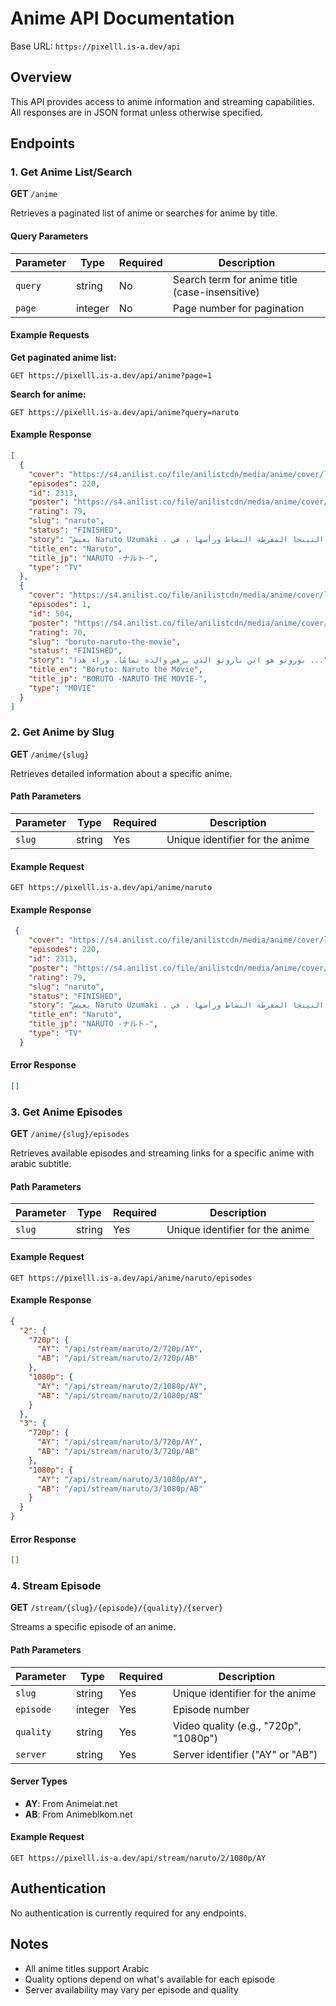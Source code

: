 # Anime API Documentation

Base URL: `https://pixelll.is-a.dev/api`

## Overview

This API provides access to anime information and streaming capabilities. All responses are in JSON format unless otherwise specified.

## Endpoints

### 1. Get Anime List/Search

**GET** `/anime`

Retrieves a paginated list of anime or searches for anime by title.

#### Query Parameters

| Parameter | Type | Required | Description |
|-----------|------|----------|-------------|
| `query` | string | No | Search term for anime title (case-insensitive) |
| `page` | integer | No | Page number for pagination |

#### Example Requests

**Get paginated anime list:**
```
GET https://pixelll.is-a.dev/api/anime?page=1
```

**Search for anime:**
```
GET https://pixelll.is-a.dev/api/anime?query=naruto
```

#### Example Response

```json
[
  {
    "cover": "https://s4.anilist.co/file/anilistcdn/media/anime/cover/large/bx20-dE6UHbFFg1A5.jpg",
    "episodes": 220,
    "id": 2313,
    "poster": "https://s4.anilist.co/file/anilistcdn/media/anime/cover/large/bx20-dE6UHbFFg1A5.jpg",
    "rating": 79,
    "slug": "naruto",
    "status": "FINISHED",
    "story": "يعيش Naruto Uzumaki ، النينجا المفرطة النشاط ورأسها ، في Konohagakure ...",
    "title_en": "Naruto",
    "title_jp": "NARUTO -ナルト-",
    "type": "TV"
  },
  {
    "cover": "https://s4.anilist.co/file/anilistcdn/media/anime/cover/large/bx21220-3cWAUtR1Ih5h.jpg",
    "episodes": 1,
    "id": 504,
    "poster": "https://s4.anilist.co/file/anilistcdn/media/anime/cover/large/bx21220-3cWAUtR1Ih5h.jpg",
    "rating": 70,
    "slug": "boruto-naruto-the-movie",
    "status": "FINISHED",
    "story": "بوروتو هو ابن ناروتو الذي يرفض والده تمامًا. وراء هذا ...",
    "title_en": "Boruto: Naruto the Movie",
    "title_jp": "BORUTO -NARUTO THE MOVIE-",
    "type": "MOVIE"
  }
]
```

### 2. Get Anime by Slug

**GET** `/anime/{slug}`

Retrieves detailed information about a specific anime.

#### Path Parameters

| Parameter | Type | Required | Description |
|-----------|------|----------|-------------|
| `slug` | string | Yes | Unique identifier for the anime |

#### Example Request

```
GET https://pixelll.is-a.dev/api/anime/naruto
```

#### Example Response

```json
 {
    "cover": "https://s4.anilist.co/file/anilistcdn/media/anime/cover/large/bx20-dE6UHbFFg1A5.jpg",
    "episodes": 220,
    "id": 2313,
    "poster": "https://s4.anilist.co/file/anilistcdn/media/anime/cover/large/bx20-dE6UHbFFg1A5.jpg",
    "rating": 79,
    "slug": "naruto",
    "status": "FINISHED",
    "story": "يعيش Naruto Uzumaki ، النينجا المفرطة النشاط ورأسها ، في Konohagakure ...",
    "title_en": "Naruto",
    "title_jp": "NARUTO -ナルト-",
    "type": "TV"
  }
```

#### Error Response

```json
[]
```

### 3. Get Anime Episodes

**GET** `/anime/{slug}/episodes`

Retrieves available episodes and streaming links for a specific anime with arabic subtitle.

#### Path Parameters

| Parameter | Type | Required | Description |
|-----------|------|----------|-------------|
| `slug` | string | Yes | Unique identifier for the anime |

#### Example Request

```
GET https://pixelll.is-a.dev/api/anime/naruto/episodes
```

#### Example Response

```json
{
  "2": {
    "720p": {
      "AY": "/api/stream/naruto/2/720p/AY",
      "AB": "/api/stream/naruto/2/720p/AB"
    },
    "1080p": {
      "AY": "/api/stream/naruto/2/1080p/AY",
      "AB": "/api/stream/naruto/2/1080p/AB"
    }
  },
  "3": {
    "720p": {
      "AY": "/api/stream/naruto/3/720p/AY",
      "AB": "/api/stream/naruto/3/720p/AB"
    },
    "1080p": {
      "AY": "/api/stream/naruto/3/1080p/AY",
      "AB": "/api/stream/naruto/3/1080p/AB"
    }
  }
}
```

#### Error Response

```json
[]
```

### 4. Stream Episode

**GET** `/stream/{slug}/{episode}/{quality}/{server}`

Streams a specific episode of an anime.

#### Path Parameters

| Parameter | Type | Required | Description |
|-----------|------|----------|-------------|
| `slug` | string | Yes | Unique identifier for the anime |
| `episode` | integer | Yes | Episode number |
| `quality` | string | Yes | Video quality (e.g., "720p", "1080p") |
| `server` | string | Yes | Server identifier ("AY" or "AB") |

#### Server Types

- **AY**: From Animeiat.net 
- **AB**: From Animeblkom.net 
#### Example Request

```
GET https://pixelll.is-a.dev/api/stream/naruto/2/1080p/AY
```

## Authentication

No authentication is currently required for any endpoints.

## Notes

- All anime titles support Arabic
- Quality options depend on what's available for each episode
- Server availability may vary per episode and quality
